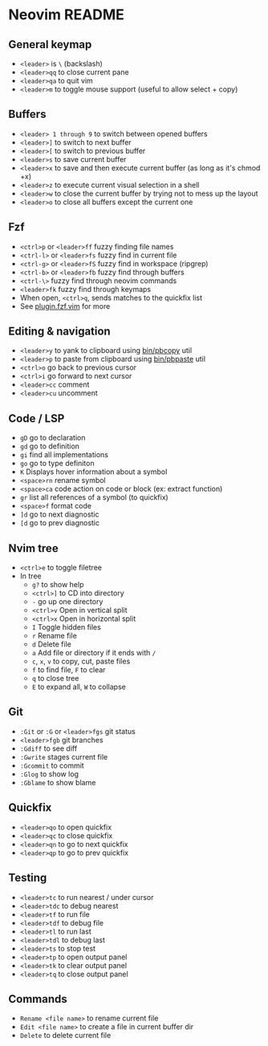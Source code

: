 # Neovim README

## General keymap
  * `<leader>` is `\` (backslash)
  * `<leader>qq` to close current pane
  * `<leader>qa` to quit vim
  * `<leader>m` to toggle mouse support (useful to allow select + copy)

## Buffers
  * `<leader> 1 through 9` to switch between opened buffers
  * `<leader>]` to switch to next buffer
  * `<leader>[` to switch to previous buffer
  * `<leader>s` to save current buffer
  * `<leader>x` to save and then execute current buffer (as long as it's chmod +x)
  * `<leader>z` to execute current visual selection in a shell
  * `<leader>w` to close the current buffer by trying not to mess up the layout
  * `<leader>o` to close all buffers except the current one

## Fzf
  * `<ctrl>p` or `<leader>ff` fuzzy finding file names
  * `<ctrl-l>` or `<leader>fs` fuzzy find in current file
  * `<ctrl-g>` or `<leader>fS` fuzzy find in workspace (ripgrep)
  * `<ctrl-b>` or `<leader>fb` fuzzy find through buffers
  * `<ctrl-\>` fuzzy find through neovim commands
  * `<leader>fk` fuzzy find through keymaps
  * When open, `<ctrl>q`, sends matches to the quickfix list
  * See [plugin.fzf.vim](./home-manager/modules/neovim/plugins/fzf.vim) for more

## Editing & navigation
  * `<leader>y` to yank to clipboard using [bin/pbcopy](bin/pbcopy) util
  * `<leader>p` to paste from clipboard using [bin/pbpaste](bin/pbpaste) util
  * `<ctrl>o` go back to previous cursor
  * `<ctrl>i` go forward to next cursor
  * `<leader>cc` comment
  * `<leader>cu` uncomment

## Code / LSP
  * `gD` go to declaration
  * `gd` go to definition
  * `gi` find all implementations
  * `go` go to type definiton
  * `K` Displays hover information about a symbol
  * `<space>rn` rename symbol
  * `<space>ca` code action on code or block (ex: extract function)
  * `gr` list all references of a symbol (to quickfix)
  * `<space>f` format code
  * `]d` go to next diagnostic
  * `[d` go to prev diagnostic

## Nvim tree
  * `<ctrl>e` to toggle filetree
  * In tree
    * `g?` to show help
    * `<ctrl>]` to CD into directory
    * `-` go up one directory
    * `<ctrl>v` Open in vertical split
    * `<ctrl>x` Open in horizontal split
    * `I` Toggle hidden files
    * `r` Rename file
    * `d` Delete file
    * `a` Add file or directory if it ends with `/`
    * `c`, `x`, `v` to copy, cut, paste files
    * `f` to find file, `F` to clear
    * `q` to close tree
    * `E` to expand all, `W` to collapse

## Git
  * `:Git` or `:G` or `<leader>fgs` git status
  * `<leader>fgb` git branches
  * `:Gdiff` to see diff
  * `:Gwrite` stages current file
  * `:Gcommit` to commit
  * `:Glog` to show log
  * `:Gblame` to show blame

## Quickfix
* `<leader>qo` to open quickfix
* `<leader>qc` to close quickfix
* `<leader>qn` to go to next quickfix
* `<leader>qp` to go to prev quickfix

## Testing
  * `<leader>tc` to run nearest / under cursor
  * `<leader>tdc` to debug nearest
  * `<leader>tf` to run file
  * `<leader>tdf` to debug file
  * `<leader>tl` to run last
  * `<leader>tdl` to debug last
  * `<leader>ts` to stop test
  * `<leader>tp` to open output panel
  * `<leader>tk` to clear output panel
  * `<leader>tq` to close output panel

## Commands
  * `Rename <file name>` to rename current file
  * `Edit <file name>` to create a file in current buffer dir
  * `Delete` to delete current file

